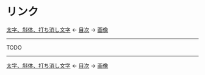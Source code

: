 # リンク

[太字、斜体、打ち消し文字](bold-italic-strikethrough.md)
← [目次](index.md) →
[画像](images.md)

------------------------------------------------------------------------

TODO

------------------------------------------------------------------------

[太字、斜体、打ち消し文字](bold-italic-strikethrough.md)
← [目次](index.md) →
[画像](images.md)
